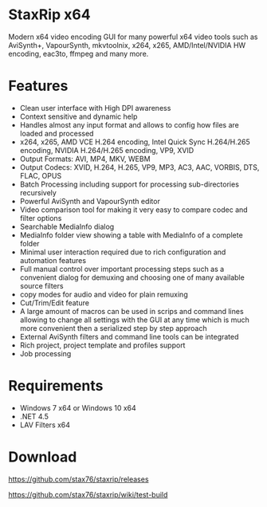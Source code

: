 # StaxRip x64

Modern x64 video encoding GUI for many powerful x64 video tools such as AviSynth+, VapourSynth, mkvtoolnix, x264, x265, AMD/Intel/NVIDIA HW encoding, eac3to, ffmpeg and many more.

# Features

- Clean user interface with High DPI awareness
- Context sensitive and dynamic help
- Handles almost any input format and allows to config how files are loaded and processed
- x264, x265, AMD VCE H.264 encoding, Intel Quick Sync H.264/H.265 encoding, NVIDIA H.264/H.265 encoding, VP9, XVID
- Output Formats: AVI, MP4, MKV, WEBM
- Output Codecs: XVID, H.264, H.265, VP9, MP3, AC3, AAC, VORBIS, DTS, FLAC, OPUS
- Batch Processing including support for processing sub-directories recursively
- Powerful AviSynth and VapourSynth editor
- Video comparison tool for making it very easy to compare codec and filter options
- Searchable MediaInfo dialog
- MediaInfo folder view showing a table with MediaInfo of a complete folder
- Minimal user interaction required due to rich configuration and automation features
- Full manual control over important processing steps such as a convenient dialog for demuxing and choosing one of many available source filters
- copy modes for audio and video for plain remuxing
- Cut/Trim/Edit feature
- A large amount of macros can be used in scrips and command lines allowing to change all settings with the GUI at any time which is much more convenient then a serialized step by step approach
- External AviSynth filters and command line tools can be integrated
- Rich project, project template and profiles support
- Job processing

# Requirements

- Windows 7 x64 or Windows 10 x64
- .NET 4.5
- LAV Filters x64

# Download

https://github.com/stax76/staxrip/releases

https://github.com/stax76/staxrip/wiki/test-build